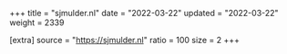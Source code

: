+++
title = "sjmulder.nl"
date = "2022-03-22"
updated = "2022-03-22"
weight = 2339

[extra]
source = "https://sjmulder.nl"
ratio = 100
size = 2
+++
